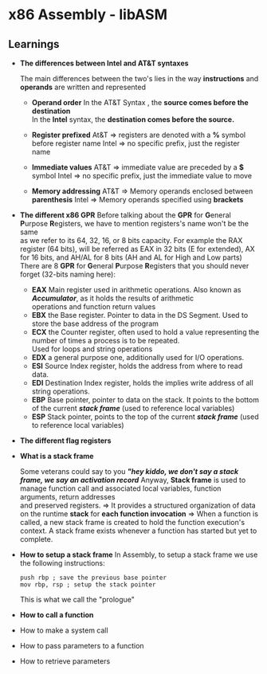 # **x86 Assembly - libASM**

## **Learnings**

- **The differences between Intel and AT&T syntaxes**

  The main differences between the two's lies in the way **instructions** and **operands** are written and represented <br>

  - **Operand order**
    In the AT&T Syntax , the **source comes before the destination** <br>
    In the **Intel** syntax, the **destination comes before the source.**

  - **Register prefixed**
    At&T => registers are denoted with a **%** symbol before register name
    Intel => no specific prefix, just the register name

  - **Immediate values**
    AT&T => immediate value are preceded by a **$** symbol
    Intel => no specific prefix, just the immediate value to move

  - **Memory addressing**
    AT&T => Memory operands enclosed between **parenthesis**
    Intel => Memory operands specified using **brackets**

- **The different x86 GPR**
  Before talking about the **GPR** for **G**eneral **P**urpose **R**egisters, we have to mention registers's name won't be the same <br>
  as we refer to its 64, 32, 16, or 8 bits capacity.
  For example the RAX register (64 bits), will be referred as EAX in 32 bits (E for extended), AX for 16 bits, and AH/AL for 8 bits (AH and AL for High and Low parts)
  There are 8 **GPR** for **G**eneral **P**urpose **R**egisters that you should never forget (32-bits naming here):
  - **EAX** Main register used in arithmetic operations. Also known as **_Accumulator_**, as it holds the results of arithmetic <br>
    operations and function return values
  - **EBX** the Base register. Pointer to data in the DS Segment. Used to store the base address of the program
  - **ECX** the Counter register, often used to hold a value representing the number of times a process is to be repeated. <br>
    Used for loops and string operations
  - **EDX** a general purpose one, additionally used for I/O operations.
  - **ESI** Source Index register, holds the address from where to read data.
  - **EDI** Destination Index register, holds the implies write address of all string operations.
  - **EBP** Base pointer, pointer to data on the stack. It points to the bottom of the current **_stack frame_** (used to reference local variables)
  - **ESP** Stack pointer, points to the top of the current **_stack frame_** (used to reference local variables)
- **The different flag registers**
- **What is a stack frame**

  Some veterans could say to you **_"hey kiddo, we don't say a stack frame, we say an activation record_**
  Anyway, **Stack frame** is used to manage function call and associated local variables, function arguments, return addresses <br>
  and preserved registers.
  => It provides a structured organization of data on the runtime **stack** for **each function invocation**
  => When a function is called, a new stack frame is created to hold the function execution's context.
  A stack frame exists whenever a function has started but yet to complete.

- **How to setup a stack frame**
  In Assembly, to setup a stack frame we use the following instructions:
  ```
  push rbp ; save the previous base pointer
  mov rbp, rsp ; setup the stack pointer
  ```
  This is what we call the "prologue"
- **How to call a function**
- How to make a system call
- How to pass parameters to a function
- How to retrieve parameters

